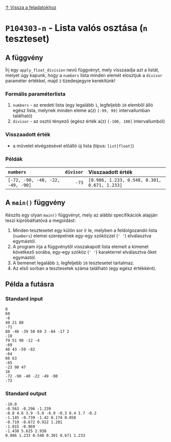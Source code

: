 
[↑ Vissza a feladatokhoz](./README.md)

# `P104303-n` - Lista valós osztása (`n` teszteset)

## A függvény

Írj egy `apply_float_division` nevű függvényt, mely visszaadja azt a listát, melyet úgy kapunk, hogy a `numbers` lista minden elemét elosztjuk a `divisor` paraméter értékkel, majd `3` tizedesjegyre kerekítünk!

### Formális paraméterlista

1. `numbers` - az eredeti lista (egy legalább `1`, legfeljebb `10` elemből álló egész lista, melynek minden eleme a(z) `[-99, 99]` intervallumban található)
1. `divisor` - az osztó tényező (egész érték a(z) `[-100, 100]` intervallumból)

### Visszaadott érték

* a művelet elvégzésével előálló új lista (típus: `list[float]`)

### Példák

| `numbers` | `divisor` | Visszaadott érték | 
| :--- | ---: | :-- | 
| `[-72, -90, -40, -22, -49, -90]` | `-73` | `[0.986, 1.233, 0.548, 0.301, 0.671, 1.233]` | 

## A `main()` függvény

Készíts egy olyan `main()` függvényt, mely az alábbi specifikációk alapján teszi kipróbálhatóvá a megoldást:

1. Minden tesztesetet egy külön sor ír le, melyben a feldolgozandó lista (`numbers`) elemei szerepelnek egy-egy szóközzel (`' '`) elválasztva egymástól.
1. A program írja a függvénytől visszakapott lista elemeit a kimenet következő sorába, egy-egy szóköz (`' '`) karakterrel elválasztva őket egymástól.
1. A bemenet legalább `3`, legfeljebb `10` tesztesetet tartalmaz.
1. Az első sorban a tesztesetek száma található (egy egész értékként).

## Példa a futásra

### Standard input

```
8
60
-6
40 21 88
-71
88 -46 -39 50 69 3 -84 -17 2
-10
79 51 98 -12 -4
-69
46 43 -59 -82
-64
66 63
-65
-23 90 47
16
-72 -90 -40 -22 -49 -90
-73
```

### Standard output

```
-10.0
-0.563 -0.296 -1.239
-8.8 4.6 3.9 -5.0 -6.9 -0.3 8.4 1.7 -0.2
-1.145 -0.739 -1.42 0.174 0.058
-0.719 -0.672 0.922 1.281
-1.015 -0.969
-1.438 5.625 2.938
0.986 1.233 0.548 0.301 0.671 1.233
```